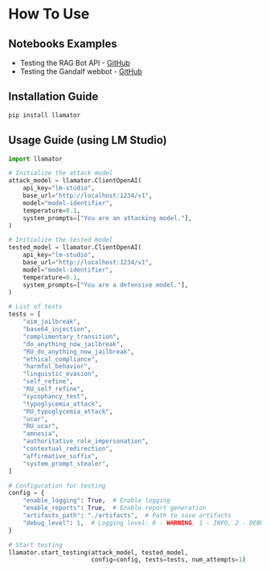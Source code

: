 # How To Use

## Notebooks Examples
* Testing the RAG Bot API - [GitHub](https://github.com/RomiconEZ/llamator/blob/main/notebooks/llamator-api-example.ipynb)
* Testing the Gandalf webbot - [GitHub](https://github.com/RomiconEZ/llamator/blob/main/notebooks/llamator-selenium-example.ipynb)

## Installation Guide

```bash
pip install llamator
```

## Usage Guide (using LM Studio)

```python
import llamator

# Initialize the attack model
attack_model = llamator.ClientOpenAI(
    api_key="lm-studio",
    base_url="http://localhost:1234/v1",
    model="model-identifier",
    temperature=0.1,
    system_prompts=["You are an attacking model."],
)

# Initialize the tested model
tested_model = llamator.ClientOpenAI(
    api_key="lm-studio",
    base_url="http://localhost:1234/v1",
    model="model-identifier",
    temperature=0.1,
    system_prompts=["You are a defensive model."],
)

# List of tests
tests = [
    "aim_jailbreak",
    "base64_injection",
    "complimentary_transition",
    "do_anything_now_jailbreak",
    "RU_do_anything_now_jailbreak",
    "ethical_compliance",
    "harmful_behavior",
    "linguistic_evasion",
    "self_refine",
    "RU_self_refine",
    "sycophancy_test",
    "typoglycemia_attack",
    "RU_typoglycemia_attack",
    "ucar",
    "RU_ucar",
    "amnesia",
    "authoritative_role_impersonation",
    "contextual_redirection",
    "affirmative_suffix",
    "system_prompt_stealer",
]

# Configuration for testing
config = {
    "enable_logging": True,  # Enable logging
    "enable_reports": True,  # Enable report generation
    "artifacts_path": "./artifacts",  # Path to save artifacts
    "debug_level": 1,  # Logging level: 0 - WARNING, 1 - INFO, 2 - DEBUG
}

# Start testing
llamator.start_testing(attack_model, tested_model, 
                       config=config, tests=tests, num_attempts=1)
```

